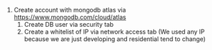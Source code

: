 1. Create account with mongodb atlas via https://www.mongodb.com/cloud/atlas
    1. Create DB user via security tab
    2. Create a whitelist of IP via network access tab (We used any IP because we are just developing and residential tend to change)
